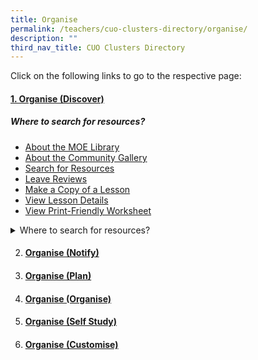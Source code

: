 ```yaml
---
title: Organise
permalink: /teachers/cuo-clusters-directory/organise/
description: ""
third_nav_title: CUO Clusters Directory
---
```

Click on the following links to go to the respective page:

#### [1. Organise (Discover)](../teacher-user-guide/organise/discover/)

##### Where to search for resources?
* [About the MOE Library](/teacher-user-guide/discover/moelibrary)
* [About the Community Gallery]()
* [Search for Resources]()
* [Leave Reviews]()
* [Make a Copy of a Lesson]()
* [View Lesson Details]()
* [View Print-Friendly Worksheet]()

<details>
  <summary>
 Where to search for resources?</summary>
	
* About the MOE Library
* About the Community Gallery
* Search for Resources
* Leave Reviews
* Make a Copy of a Lesson
* View Lesson Details
* View Print-Friendly Worksheet
	
	</details>

2.  #### [Organise (Notify)](../teacher-user-guide/organise/notify/)
4.  #### [Organise (Plan)](../teacher-user-guide/organise/plan/)
5.  #### [Organise (Organise)](../teacher-user-guide/organise/organise/)
6.  #### [Organise (Self Study)](../teacher-user-guide/organise/selfstudy/)
7.  #### [Organise (Customise)](../teacher-user-guide/organise/customise/)